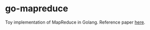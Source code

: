 # go-mapreduce
Toy implementation of MapReduce in Golang. Reference paper 
[here](https://research.google/pubs/pub62/).
